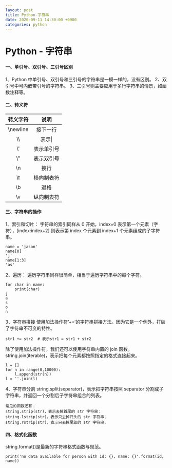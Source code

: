 ```yaml
---
layout: post
title: Python-字符串
date: 2020-09-11 14:30:00 +0900
categories: python
---
```

# Python - 字符串
#### 一、单引号、双引号、三引号区别

1、Python 中单引号、双引号和三引号的字符串是一模一样的，没有区别。
2、双引号中可内嵌带引号的字符串。
3、三引号则主要应用于多行字符串的情景，如函数注释等。



#### 二、转义符

| 转义字符 | 说明 |
| :----: | :----: |
|\newline | 接下一行|
|\\\ | 表示\|
|\\' | 表示单引号|
|\\" | 表示双引号|
|\\n | 换行|
|\\t | 横向制表符|
|\\b | 退格|
|\\v | 纵向制表符|


#### 三、字符串的操作

1、索引和切片：
字符串的索引同样从 0 开始，index=0 表示第一个元素（字符），[index:index+2] 则表示第 index 个元素到 index+1 个元素组成的子字符串。
```
name = 'jason'
name[0]
'j'
name[1:3]
'as'
```

2、遍历：
遍历字符串同样很简单，相当于遍历字符串中的每个字符。
```
for char in name:
    print(char)
j
a
s
o
n
```

3、字符串拼接
使用加法操作符’+=‘的字符串拼接方法。因为它是一个例外，打破了字符串不可变的特性。
```
str1 += str2  # 表示str1 = str1 + str2
```
除了使用加法操作符，我们还可以使用字符串内置的 join 函数。string.join(iterable)，表示把每个元素都按照指定的格式连接起来。
```
l = []
for n in range(0,10000):
	l.append(str(n))
l = ''.join(l)
```

4、字符串分割
string.split(separator)，表示把字符串按照 separator 分割成子字符串，并返回一个分割后子字符串组合的列表。
```
常见的函数还有：
string.strip(str)，表示去掉首尾的 str 字符串；
string.lstrip(str)，表示只去掉开头的 str 字符串；
string.rstrip(str)，表示只去掉尾部的 str 字符串;
```

#### 四、格式化函数
string.format()是最新的字符串格式函数与规范。

```
print('no data available for person with id: {}, name: {}'.format(id, name))
```
